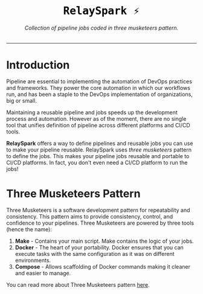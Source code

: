 <div align="center">
  <!-- <img src="https://helm.sh/img/helm.svg" title="Helm" alt="Helm" width="256" height="256" style="filter: url(#glow);" /> -->

<svg xmlns="http://www.w3.org/2000/svg" version="1.1" height="0">
  <defs>
    <filter id="glow">
      <feGaussianBlur stdDeviation="15" result="coloredBlur"/>
      <feMerge>
        <feMergeNode in="coloredBlur"/>
        <feMergeNode in="SourceGraphic"/>
      </feMerge>
    </filter>
  </defs>
</svg>

<link href="https://fonts.googleapis.com/css?family=Onest&display=swap" rel="stylesheet">

<h1 style="font-family: Onest, monospace; color: black; ">RelaySpark ⚡</h1>
<h6>Collection of pipeline jobs coded in three musketeers pattern.</h6>

</div>

---

# Introduction

Pipeline are essential to implementing the  automation of DevOps practices and frameworks. They power the core automation in which our workflows run, and has been a staple to the DevOps implementation of organizations, big or small.

Maintaining a reusable pipeline and jobs speeds up the development process and automation. However as of the moment, there are no single tool that unifies definition of pipeline across different platforms and CI/CD tools.

**RelaySpark** offers a way to define pipelines and reusable jobs you can use to make your pipeline reusable. RelaySpark uses *three musketeers* pattern to define the jobs. This makes your pipeline jobs reusable and portable to CI/CD platforms. In fact, you don't even need a CI/CD platform to run the jobs!

# Three Musketeers Pattern

Three Musketeers is a software development pattern for repeatability and consistency. This pattern aims to provide consistency, control, and confidence to your pipelines. Three Musketeers are powered by three tools (hence the name):

1. **Make** - Contains your main script. Make contains the logic of your jobs.
2. **Docker** - The heart of your portability. Docker ensures that you can execute tasks with the same configuration as it was on different environments.
3. **Compose** - Allows scaffolding of Docker commands making it cleaner and easier to manage.

You can read more about Three Musketeers pattern [here](https://3musketeers.pages.dev/guide/).
